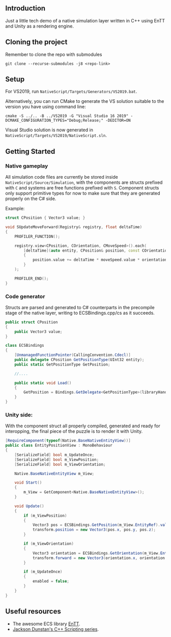## Introduction

Just a little tech demo of a native simulation layer written in C++ using EnTT and Unity as a rendering engine.

## Cloning the project

Remember to clone the repo with submodules
```
git clone --recurse-submodules -j8 <repo-link>
```
## Setup

For VS2019, run `NativeScript/Targets/Generators/VS2019.bat`.

Alternatively, you can run CMake to generate the VS solution suitable to the version you have using command line:
```
cmake -S ../.. -B ../VS2019 -G "Visual Studio 16 2019" -DCMAKE_CONFIGURATION_TYPES="Debug;Release;" -DEDITOR=ON
```

Visual Studio solution is now generated in `NativeScript/Targets/VS2019/NativeScript.sln`.

## Getting Started
### Native gameplay
All simulation code files are currently be stored inside `NativeScript/Source/Simulation`, with the components are structs prefixed with `C` and systems are free functions prefixed with `S`. Component structs only support primitive types for now to make sure that they are generated properly on the C# side.

Example:
```cpp
struct CPosition { Vector3 value; }

void SUpdateMoveForward(Registry& registry, float deltaTime)
{
	PROFILER_FUNCTION();

	registry.view<CPosition, COrientation, CMoveSpeed>().each(
		[deltaTime](auto entity, CPosition& position, const COrientation& orientation, const CMoveSpeed& moveSpeed)
		{
			position.value += deltaTime * moveSpeed.value * orientation.value;
		}
	);

	PROFILER_END();
}
```

### Code generator
Structs are parsed and generated to C# counterparts in the precompile stage of the native layer, writing to ECSBindings.cpp/cs as it succeeds.

```cs
public struct CPosition
{
	public Vector3 value;
}

class ECSBindings
{
    [UnmanagedFunctionPointer(CallingConvention.Cdecl)]
	public delegate CPosition GetPositionType(UInt32 entity);
	public static GetPositionType GetPosition;

    //....

    public static void Load()
    {
        GetPosition = Bindings.GetDelegate<GetPositionType>(libraryHandle, "GetPosition");
    }
}
```

### Unity side:
With the component struct all properly compiled, generated and ready for interopping, the final piece of the puzzle is to render it with Unity. 

```cs
[RequireComponent(typeof(Native.BaseNativeEntityView))]
public class EntityPositionView : MonoBehaviour
{
    [SerializeField] bool m_UpdateOnce;
    [SerializeField] bool m_ViewPosition;
    [SerializeField] bool m_ViewOrientation;

    Native.BaseNativeEntityView m_View;

    void Start()
    {
        m_View = GetComponent<Native.BaseNativeEntityView>();
    }

    void Update()
    {
        if (m_ViewPosition)
        {
            Vector3 pos = ECSBindings.GetPosition(m_View.EntityRef).value;
            transform.position = new Vector3(pos.x, pos.y, pos.z);
        }

        if (m_ViewOrientation)
        {
            Vector3 orientation = ECSBindings.GetOrientation(m_View.EntityRef).value;
            transform.forward = new Vector3(orientation.x, orientation.y, orientation.z);
        }

        if (m_UpdateOnce)
        {
            enabled = false;
        }
    }
}
```

## Useful resources

- The awesome ECS library [EnTT](https://github.com/skypjack/entt).
- [Jackson Dunstan's C++ Scripting series](https://www.jacksondunstan.com/articles/3938).